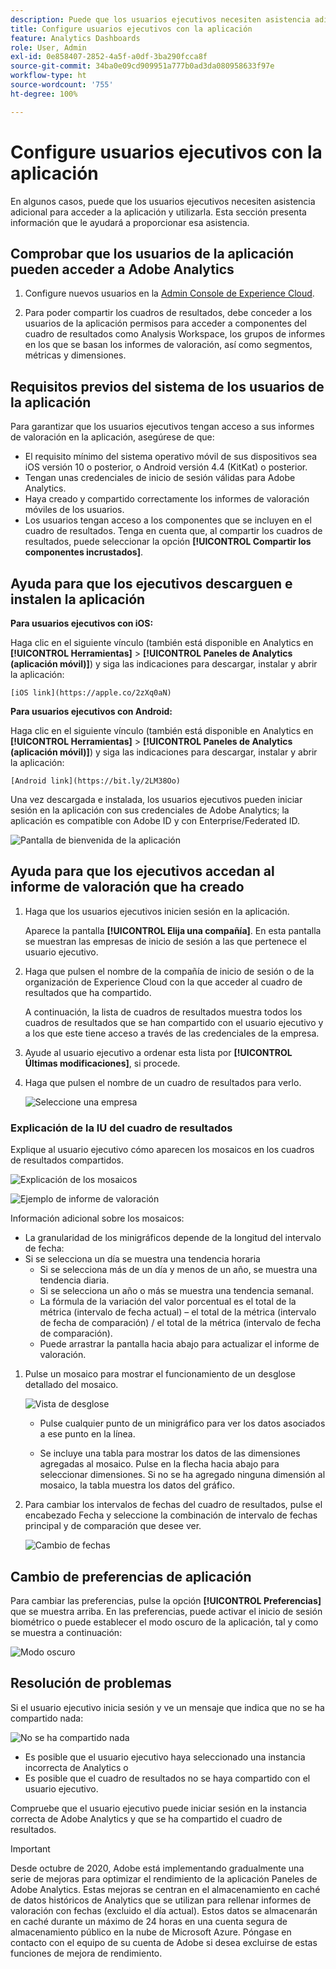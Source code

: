 ```yaml
---
description: Puede que los usuarios ejecutivos necesiten asistencia adicional para acceder a la aplicación y utilizarla. Esta sección presenta información que le ayudará a proporcionar esa asistencia.
title: Configure usuarios ejecutivos con la aplicación
feature: Analytics Dashboards
role: User, Admin
exl-id: 0e858407-2852-4a5f-a0df-3ba290fcca8f
source-git-commit: 34ba0e09cd909951a777b0ad3da080958633f97e
workflow-type: ht
source-wordcount: '755'
ht-degree: 100%

---
```


# Configure usuarios ejecutivos con la aplicación

En algunos casos, puede que los usuarios ejecutivos necesiten asistencia adicional para acceder a la aplicación y utilizarla. Esta sección presenta información que le ayudará a proporcionar esa asistencia.

## Comprobar que los usuarios de la aplicación pueden acceder a Adobe Analytics

1. Configure nuevos usuarios en la [Admin Console de Experience Cloud](/help/admin/admin-console/permissions/product-profile.md).

1. Para poder compartir los cuadros de resultados, debe conceder a los usuarios de la aplicación permisos para acceder a componentes del cuadro de resultados como Analysis Workspace, los grupos de informes en los que se basan los informes de valoración, así como segmentos, métricas y dimensiones.

## Requisitos previos del sistema de los usuarios de la aplicación

Para garantizar que los usuarios ejecutivos tengan acceso a sus informes de valoración en la aplicación, asegúrese de que:

* El requisito mínimo del sistema operativo móvil de sus dispositivos sea iOS versión 10 o posterior, o Android versión 4.4 (KitKat) o posterior.
* Tengan unas credenciales de inicio de sesión válidas para Adobe Analytics.
* Haya creado y compartido correctamente los informes de valoración móviles de los usuarios.
* Los usuarios tengan acceso a los componentes que se incluyen en el cuadro de resultados. Tenga en cuenta que, al compartir los cuadros de resultados, puede seleccionar la opción **[!UICONTROL Compartir los componentes incrustados]**.

## Ayuda para que los ejecutivos descarguen e instalen la aplicación

**Para usuarios ejecutivos con iOS:**

Haga clic en el siguiente vínculo (también está disponible en Analytics en **[!UICONTROL Herramientas]** > **[!UICONTROL Paneles de Analytics (aplicación móvil)]**) y siga las indicaciones para descargar, instalar y abrir la aplicación:

`[iOS link](https://apple.co/2zXq0aN)`

**Para usuarios ejecutivos con Android:**

Haga clic en el siguiente vínculo (también está disponible en Analytics en **[!UICONTROL Herramientas]** > **[!UICONTROL Paneles de Analytics (aplicación móvil)]**) y siga las indicaciones para descargar, instalar y abrir la aplicación:

`[Android link](https://bit.ly/2LM38Oo)`

Una vez descargada e instalada, los usuarios ejecutivos pueden iniciar sesión en la aplicación con sus credenciales de Adobe Analytics; la aplicación es compatible con Adobe ID y con Enterprise/Federated ID.

![Pantalla de bienvenida de la aplicación](assets/welcome.png)

## Ayuda para que los ejecutivos accedan al informe de valoración que ha creado

1. Haga que los usuarios ejecutivos inicien sesión en la aplicación.

   Aparece la pantalla **[!UICONTROL Elija una compañía]**. En esta pantalla se muestran las empresas de inicio de sesión a las que pertenece el usuario ejecutivo.

1. Haga que pulsen el nombre de la compañía de inicio de sesión o de la organización de Experience Cloud con la que acceder al cuadro de resultados que ha compartido.

   A continuación, la lista de cuadros de resultados muestra todos los cuadros de resultados que se han compartido con el usuario ejecutivo y a los que este tiene acceso a través de las credenciales de la empresa.

1. Ayude al usuario ejecutivo a ordenar esta lista por **[!UICONTROL Últimas modificaciones]**, si procede.

1. Haga que pulsen el nombre de un cuadro de resultados para verlo.

   ![Seleccione una empresa](assets/accesscard.png)


### Explicación de la IU del cuadro de resultados

Explique al usuario ejecutivo cómo aparecen los mosaicos en los cuadros de resultados compartidos.

![Explicación de los mosaicos](assets/newexplain.png)

![Ejemplo de informe de valoración](assets/intro_scorecard.png)

Información adicional sobre los mosaicos:

* La granularidad de los minigráficos depende de la longitud del intervalo de fecha:
* Si se selecciona un día se muestra una tendencia horaria
   * Si se selecciona más de un día y menos de un año, se muestra una tendencia diaria.
   * Si se selecciona un año o más se muestra una tendencia semanal.
   * La fórmula de la variación del valor porcentual es el total de la métrica (intervalo de fecha actual) – el total de la métrica (intervalo de fecha de comparación) / el total de la métrica (intervalo de fecha de comparación).
   * Puede arrastrar la pantalla hacia abajo para actualizar el informe de valoración.


1. Pulse un mosaico para mostrar el funcionamiento de un desglose detallado del mosaico.

   ![Vista de desglose](assets/sparkline.png)

   * Pulse cualquier punto de un minigráfico para ver los datos asociados a ese punto en la línea.

   * Se incluye una tabla para mostrar los datos de las dimensiones agregadas al mosaico. Pulse en la flecha hacia abajo para seleccionar dimensiones. Si no se ha agregado ninguna dimensión al mosaico, la tabla muestra los datos del gráfico.

1. Para cambiar los intervalos de fechas del cuadro de resultados, pulse el encabezado Fecha y seleccione la combinación de intervalo de fechas principal y de comparación que desee ver.

   ![Cambio de fechas](assets/changedate.png)

## Cambio de preferencias de aplicación

Para cambiar las preferencias, pulse la opción **[!UICONTROL Preferencias]** que se muestra arriba. En las preferencias, puede activar el inicio de sesión biométrico o puede establecer el modo oscuro de la aplicación, tal y como se muestra a continuación:

![Modo oscuro](assets/darkmode.png)

## Resolución de problemas

Si el usuario ejecutivo inicia sesión y ve un mensaje que indica que no se ha compartido nada:

![No se ha compartido nada](assets/nothing.png)

* Es posible que el usuario ejecutivo haya seleccionado una instancia incorrecta de Analytics o
* Es posible que el cuadro de resultados no se haya compartido con el usuario ejecutivo.

Compruebe que el usuario ejecutivo puede iniciar sesión en la instancia correcta de Adobe Analytics y que se ha compartido el cuadro de resultados.

>[!IMPORTANT]
>
>Desde octubre de 2020, Adobe está implementando gradualmente una serie de mejoras para optimizar el rendimiento de la aplicación Paneles de Adobe Analytics. Estas mejoras se centran en el almacenamiento en caché de datos históricos de Analytics que se utilizan para rellenar informes de valoración con fechas (excluido el día actual). Estos datos se almacenarán en caché durante un máximo de 24 horas en una cuenta segura de almacenamiento público en la nube de Microsoft Azure. Póngase en contacto con el equipo de su cuenta de Adobe si desea excluirse de estas funciones de mejora de rendimiento.
